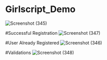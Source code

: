 # Girlscript_Demo

![Screenshot (345)](https://user-images.githubusercontent.com/53976134/83943012-42b31180-a816-11ea-889d-d640c3054e92.png)

#Successful Registration
![Screenshot (347)](https://user-images.githubusercontent.com/53976134/83943028-565e7800-a816-11ea-9330-4cb5f38e6796.png)

#User Already Registered
![Screenshot (346)](https://user-images.githubusercontent.com/53976134/83943039-6bd3a200-a816-11ea-8bcc-9caecf657b66.png)

#Validations
![Screenshot (348)](https://user-images.githubusercontent.com/53976134/83943071-b3f2c480-a816-11ea-8f34-85abc236a747.png)
